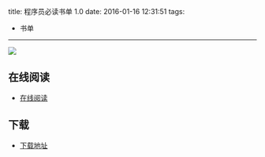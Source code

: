 title: 程序员必读书单 1.0
date: 2016-01-16 12:31:51
tags:
  - 书单
---

![](http://box.kancloud.cn/cover_2015-09-16_55f93b70c5d4_800x1068.png?imageMogr2/thumbnail/173x231!/interlace/1/quality/100)


<!--more-->

## 在线阅读 ##

+ [在线阅读](http://www.kancloud.cn/nvshengweiwei/nvshenweiwwe)

## 下载 ##

+ [下载地址](http://www.kancloud.cn/nvshengweiwei/nvshenweiwwe)
